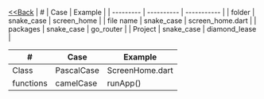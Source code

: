 [<<Back](../README.md)
| #         | Case       | Example     |
| --------- | ---------- | ----------- |
| folder    | snake_case | screen_home   |
| file name | snake_case  | screen_home.dart |
| packages | snake_case  | go_router |
| Project | snake_case  | diamond_lease |

| #                  | Case               | Example           |
| ------------------ | ------------------ | ----------------- |
| Class         | PascalCase         | ScreenHome.dart |
| functions          | camelCase          | runApp()     |

